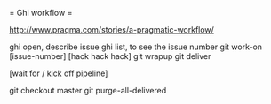 = Ghi workflow =

http://www.praqma.com/stories/a-pragmatic-workflow/

ghi open, describe issue
ghi list, to see the issue number
git work-on [issue-number]
[hack hack hack]
git wrapup
git deliver

[wait for / kick off pipeline]

git checkout master
git purge-all-delivered
